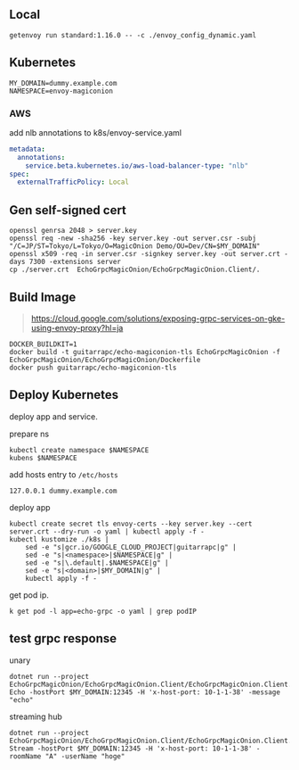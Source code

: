 ## Local

```shell
getenvoy run standard:1.16.0 -- -c ./envoy_config_dynamic.yaml
```

## Kubernetes

```shell
MY_DOMAIN=dummy.example.com
NAMESPACE=envoy-magiconion
```

### AWS

add nlb annotations to k8s/envoy-service.yaml

```yaml
metadata:
  annotations:
    service.beta.kubernetes.io/aws-load-balancer-type: "nlb"
spec:
  externalTrafficPolicy: Local
```


## Gen self-signed cert

```shell
openssl genrsa 2048 > server.key
openssl req -new -sha256 -key server.key -out server.csr -subj "/C=JP/ST=Tokyo/L=Tokyo/O=MagicOnion Demo/OU=Dev/CN=$MY_DOMAIN"
openssl x509 -req -in server.csr -signkey server.key -out server.crt -days 7300 -extensions server
cp ./server.crt  EchoGrpcMagicOnion/EchoGrpcMagicOnion.Client/.
```

## Build Image

> https://cloud.google.com/solutions/exposing-grpc-services-on-gke-using-envoy-proxy?hl=ja

```shell
DOCKER_BUILDKIT=1
docker build -t guitarrapc/echo-magiconion-tls EchoGrpcMagicOnion -f EchoGrpcMagicOnion/EchoGrpcMagicOnion/Dockerfile
docker push guitarrapc/echo-magiconion-tls
```
## Deploy Kubernetes

deploy app and service.


prepare ns

```shell
kubectl create namespace $NAMESPACE
kubens $NAMESPACE
```

add hosts entry to `/etc/hosts`

```
127.0.0.1 dummy.example.com
```

deploy app

```shell
kubectl create secret tls envoy-certs --key server.key --cert server.crt --dry-run -o yaml | kubectl apply -f -
kubectl kustomize ./k8s |
    sed -e "s|gcr.io/GOOGLE_CLOUD_PROJECT|guitarrapc|g" | 
    sed -e "s|<namespace>|$NAMESPACE|g" | 
    sed -e "s|\.default|.$NAMESPACE|g" |
    sed -e "s|<domain>|$MY_DOMAIN|g" | 
    kubectl apply -f -
```

get pod ip.
```shell
k get pod -l app=echo-grpc -o yaml | grep podIP
```


## test grpc response

unary
```shell
dotnet run --project EchoGrpcMagicOnion/EchoGrpcMagicOnion.Client/EchoGrpcMagicOnion.Client.csproj Echo -hostPort $MY_DOMAIN:12345 -H 'x-host-port: 10-1-1-38' -message "echo"
```

streaming hub

```shell
dotnet run --project EchoGrpcMagicOnion/EchoGrpcMagicOnion.Client/EchoGrpcMagicOnion.Client.csproj Stream -hostPort $MY_DOMAIN:12345 -H 'x-host-port: 10-1-1-38' -roomName "A" -userName "hoge"
```

